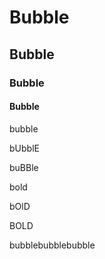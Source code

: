 # Bubble

## Bubble

### Bubble

#### Bubble

bubble

bUbblE

buBBle

bold

bOlD

BOLD

bubblebubblebubble
